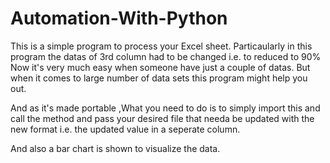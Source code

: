 # Automation-With-Python

This is a simple program to process your Excel sheet.
Particaularly in this program the datas of 3rd column had to be changed i.e. to reduced to 90%
Now it's very much easy when someone have just a couple of datas. But when it comes to large number of data sets this program might help you out.

And as it's made portable ,What you need to do is to simply import this and call the method and pass your desired file that needa be updated with the new format i.e. the updated value in a seperate column.

And also a bar chart is shown to visualize the data.

